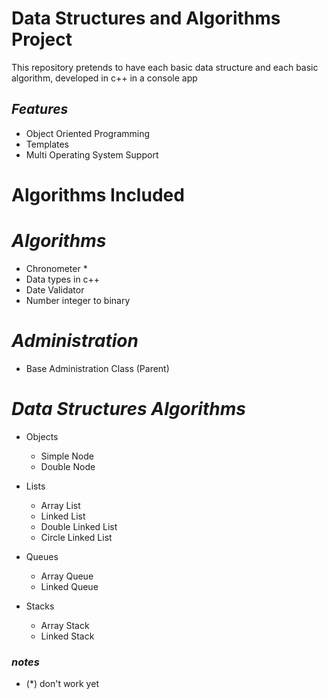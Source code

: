 # Data Structures and Algorithms Project

This repository pretends to have each basic data structure and each basic algorithm, developed in c++ in a console app


## _Features_

- Object Oriented Programming
- Templates
- Multi Operating System Support

# Algorithms Included

# _Algorithms_

- Chronometer *
- Data types in c++
- Date Validator
- Number integer to binary

# _Administration_

- Base Administration Class (Parent)

# _Data Structures Algorithms_

- Objects
    - Simple Node
    - Double Node

- Lists
    - Array List
    - Linked List
    - Double Linked List
    - Circle Linked List

- Queues
    - Array Queue
    - Linked Queue

- Stacks
    - Array Stack
    - Linked Stack


### _notes_

- (*) don't work yet


